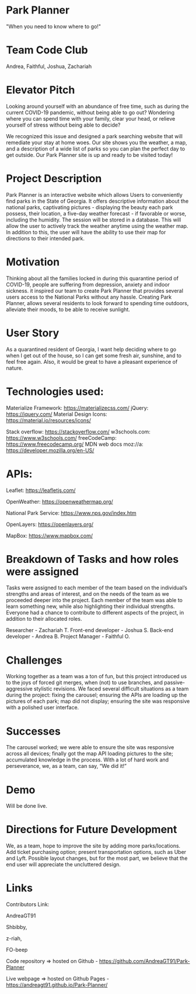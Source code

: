 # Park Planner
"When you need to know where to go!"

# Team Code Club
Andrea, Faithful, Joshua, Zachariah

# Elevator Pitch
Looking around yourself with an abundance of free time, such as during the current COVID-19 pandemic, without being able to go out? Wondering where you can spend time with your family, clear your head, or relieve yourself of stress without being able to decide? 

We recognized this issue and designed a park searching website that will remediate your stay at home woes. Our site shows you the weather, a map, and a description of a wide list of parks so you can plan the perfect day to get outside. Our Park Planner site is up and ready to be visited today!

# Project Description
Park Planner is an interactive website which allows Users to conveniently find parks in the State of Georgia. It offers descriptive information about the national parks, captivating pictures - displaying the beauty each park possess, their location, a five-day weather forecast - if favorable or worse, including the humidity. The session will be stored in a database. This will allow the user to actively track the weather anytime using the weather map. In addition to this, the user will have the ability to use their map for directions to their intended park.

# Motivation
Thinking about all the families locked in during this quarantine period of COVID-19, people are suffering from depression, anxiety and indoor sickness. it inspired our team to create Park Planner that provides several users access to the National Parks without any hassle. Creating Park Planner, allows several residents to look forward to spending time outdoors, alleviate their moods, to be able to receive sunlight.

# User Story 
As a quarantined resident of Georgia, I want help deciding where to go when I get out of the house, so I can get some fresh air, sunshine, and to feel free again. Also, it would be great to have a pleasant experience of nature.
                                           
# Technologies used:
Materialize Framework: https://materializecss.com/
jQuery: https://jquery.com/
Material Design Icons: https://material.io/resources/icons/

Stack overflow: https://stackoverflow.com/
w3schools.com: https://www.w3schools.com/
freeCodeCamp: https://www.freecodecamp.org/
MDN web docs moz://a: https://developer.mozilla.org/en-US/

# APIs: 
Leaflet: https://leafletjs.com/

OpenWeather: https://openweathermap.org/

National Park Service: https://www.nps.gov/index.htm

OpenLayers: https://openlayers.org/

MapBox: https://www.mapbox.com/

# Breakdown of Tasks and how roles were assigned 
Tasks were assigned to each member of the team based on the individual’s strengths and areas of interest, and on the needs of the team as we proceeded deeper into the project. Each member of the team was able to learn something new, while also highlighting their individual strengths. Everyone had a chance to contribute to different aspects of the project, in addition to their allocated roles.

Researcher - Zachariah T.
Front-end developer - Joshua S.
Back-end developer - Andrea B.
Project Manager - Faithful O.

# Challenges
Working together as a team was a ton of fun, but this project introduced us to the joys of forced git merges, when (not) to use branches, and passive-aggressive stylistic revisions. We faced several difficult situations as a team during the project: fixing the carousel; ensuring the APIs are loading up the pictures of each park; map did not display; ensuring the site was responsive with a polished user interface.

# Successes
The carousel worked; we were able to ensure the site was responsive across all devices; finally got the map API loading pictures to the site; accumulated knowledge in the process. With a lot of hard work and perseverance, we, as a team, can say, “We did it!”

# Demo
Will be done live.

# Directions for Future Development
We, as a team, hope to improve the site by adding more parks/locations. Add ticket purchasing option; present transportation options, such as Uber and Lyft. Possible layout changes, but for the most part, we believe that the end user will appreciate the uncluttered design.

# Links
Contributors Link:

AndreaGT91

Shbibby,

z-riah, 

FO-beep 

Code repository => hosted on Github  - https://github.com/AndreaGT91/Park-Planner

Live webpage => hosted on Github Pages - https://andreagt91.github.io/Park-Planner/

